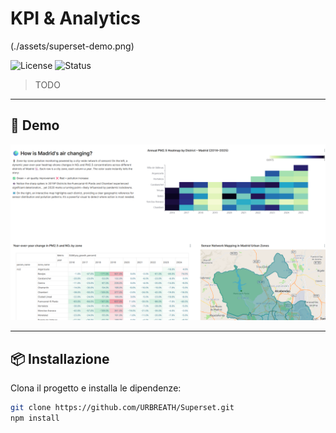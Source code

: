 # KPI & Analytics
(./assets/superset-demo.png)

![License](https://img.shields.io/badge/license-MIT-green)
![Status](https://img.shields.io/badge/status-active-success)

> TODO

---

## 🚀 Demo

![Demo Screenshot](./assets/superset-demo.png)  


---

## 📦 Installazione

Clona il progetto e installa le dipendenze:

```bash
git clone https://github.com/URBREATH/Superset.git
npm install
